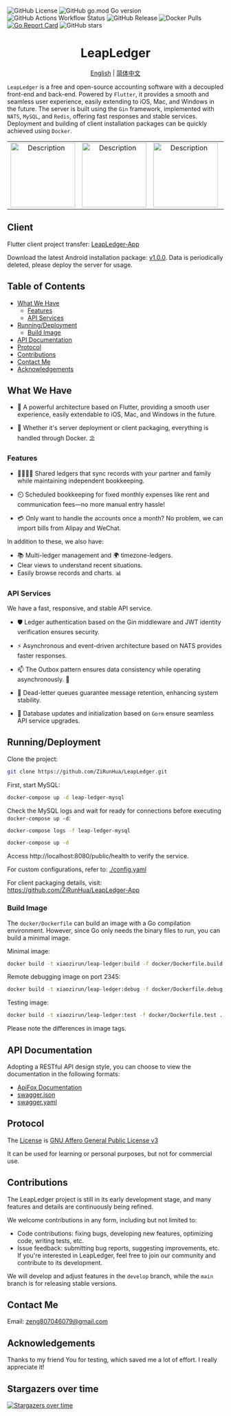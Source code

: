 ![GitHub License](https://img.shields.io/github/license/ZiRunHua/LeapLedger)
![GitHub go.mod Go version](https://img.shields.io/github/go-mod/go-version/ZiRunHua/LeapLedger)
![GitHub Actions Workflow Status](https://img.shields.io/github/actions/workflow/status/ZiRunHua/LeapLedger/CI.yml)
![GitHub Release](https://img.shields.io/github/v/release/ZiRunHua/LeapLedger)
![Docker Pulls](https://img.shields.io/docker/pulls/xiaozirun/leap-ledger)
[![Go Report Card](https://goreportcard.com/badge/github.com/ZiRunHua/LeapLedger)](https://goreportcard.com/report/github.com/ZiRunHua/LeapLedger)
![GitHub stars](https://img.shields.io/github/stars/ZiRunHua/LeapLedger?style=social)

<h1 align="center">LeapLedger</h1>
<p align="center">
  <a href="docs/README.en.md">English</a> | <a href="README.md">简体中文</a>
</p>

`LeapLedger` is a free and open-source accounting software with a decoupled front-end and back-end. Powered by `Flutter`, it provides a smooth and seamless user experience, easily extending to iOS, Mac, and Windows in the future. The server is built using the `Gin` framework, implemented with `NATS`, `MySQL`, and `Redis`, offering fast responses and stable services. Deployment and building of client installation packages can be quickly achieved using `Docker`.

<table>
  <tr>
    <td align="center"><img src="https://github.com/user-attachments/assets/e5151e7a-6b1f-4903-b4f1-8ffdc20c1b46" alt="Description" width="150"></td>
    <td align="center"><img src="https://github.com/user-attachments/assets/03dce625-a340-4aa5-92fd-ac4e59ee18b9" alt="Description" width="150"></td>
    <td align="center"><img src="https://github.com/user-attachments/assets/fd19053c-a469-4fcd-9d1e-9371c094039c" alt="Description" width="150"></td>
    <td align="center"><img src="https://github.com/user-attachments/assets/4d605f41-18fc-41b0-bbdf-d50ae1ecc550" alt="Description" width="150"></td>
    <td align="center"><img src="https://github.com/user-attachments/assets/0579110f-66b5-4739-9cc7-bcaeef4e246f" alt="Description" width="150"></td>
  </tr>
</table>

## Client
Flutter client project transfer: [LeapLedger-App](https://github.com/ZiRunHua/LeapLedger-App)

Download the latest Android installation package: [v1.0.0](https://github.com/ZiRunHua/LeapLedger-App/releases/tag/v1.0.0). Data is periodically deleted, please deploy the server for usage.

## Table of Contents

- [What We Have](#what-we-have)
    - [Features](#features)
    - [API Services](#api-services)
- [Running/Deployment](#runningdeployment)
    - [Build Image](#build-image)
- [API Documentation](#api-documentation)
- [Protocol](#protocol)
- [Contributions](#contributions)
- [Contact Me](#contact-me)
- [Acknowledgements](#acknowledgements)

## What We Have
* :iphone: A powerful architecture based on Flutter, providing a smooth user experience, easily extendable to iOS, Mac, and Windows in the future.

* :whale: Whether it's server deployment or client packaging, everything is handled through Docker. :parasol_on_ground:

### Features
* :family_man_woman_girl_boy: Shared ledgers that sync records with your partner and family while maintaining independent bookkeeping.

* :timer_clock: Scheduled bookkeeping for fixed monthly expenses like rent and communication fees—no more manual entry hassle!

* :credit_card: Only want to handle the accounts once a month? No problem, we can import bills from Alipay and WeChat.

In addition to these, we also have:
* :books: Multi-ledger management and :earth_africa: timezone-ledgers.
* Clear views to understand recent situations.
* Easily browse records and charts. :bar_chart:

### API Services
We have a fast, responsive, and stable API service.

* :shield: Ledger authentication based on the Gin middleware and JWT identity verification ensures security.

* :zap: Asynchronous and event-driven architecture based on NATS provides faster responses.

* :mailbox: The Outbox pattern ensures data consistency while operating asynchronously. :dart:

* :floppy_disk: Dead-letter queues guarantee message retention, enhancing system stability.

* :arrows_counterclockwise: Database updates and initialization based on `Gorm` ensure seamless API service upgrades.

## Running/Deployment
Clone the project:
```bash
git clone https://github.com/ZiRunHua/LeapLedger.git
```
First, start MySQL:
```bash
docker-compose up -d leap-ledger-mysql
```
Check the MySQL logs and wait for ready for connections before executing `docker-compose up -d`:
```bash
docker-compose logs -f leap-ledger-mysql
```
```bash
docker-compose up -d
```
Access http://localhost:8080/public/health to verify the service.

For custom configurations, refer to: [./config.yaml](./config.yaml)

For client packaging details, visit: https://github.com/ZiRunHua/LeapLedger-App

### Build Image

The `docker/Dockerfile` can build an image with a Go compilation environment. However, since Go only needs the binary files to run, you can build a minimal image.

Minimal image:
```bash
docker build -t xiaozirun/leap-ledger:build -f docker/Dockerfile.build .
```
Remote debugging image on port 2345:
```bash
docker build -t xiaozirun/leap-ledger:debug -f docker/Dockerfile.debug .
```
Testing image:
```bash
docker build -t xiaozirun/leap-ledger:test -f docker/Dockerfile.test .
```
Please note the differences in image tags.
## API Documentation

Adopting a RESTful API design style, you can choose to view the documentation in the following formats:
* [ApiFox Documentation](https://apifox.com/apidoc/shared-df940a71-63e8-4af7-9090-1be77ba5c3df)
* [swagger.json](docs/swagger.json)
* [swagger.yaml](docs/swagger.yaml)

## Protocol
The [License](LICENSE) is [GNU Affero General Public License v3](https://www.gnu.org/licenses/agpl-3.0.html)

It can be used for learning or personal purposes, but not for commercial use.
## Contributions
The LeapLedger project is still in its early development stage, and many features and details are continuously being refined.

We welcome contributions in any form, including but not limited to:

* Code contributions: fixing bugs, developing new features, optimizing code, writing tests, etc.
* Issue feedback: submitting bug reports, suggesting improvements, etc.
If you're interested in LeapLedger, feel free to join our community and contribute to its development.

We will develop and adjust features in the `develop` branch, while the `main` branch is for releasing stable versions.

## Contact Me
Email: <a href="mailto:zeng807046079@gmail.com">zeng807046079@gmail.com</a>

## Acknowledgements
Thanks to my friend You for testing, which saved me a lot of effort. I really appreciate it!

## Stargazers over time
[![Stargazers over time](https://starchart.cc/ZiRunHua/LeapLedger.svg?variant=adaptive)](https://starchart.cc/ZiRunHua/LeapLedger)